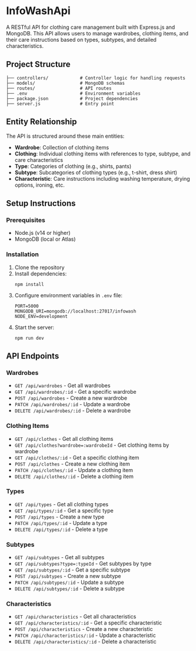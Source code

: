 # InfoWashApi

A RESTful API for clothing care management built with Express.js and MongoDB. This API allows users to manage wardrobes, clothing items, and their care instructions based on types, subtypes, and detailed characteristics.

## Project Structure

```
├── controllers/            # Controller logic for handling requests
├── models/                 # MongoDB schemas
├── routes/                 # API routes
├── .env                    # Environment variables
├── package.json            # Project dependencies
├── server.js               # Entry point
```

## Entity Relationship

The API is structured around these main entities:

- **Wardrobe**: Collection of clothing items
- **Clothing**: Individual clothing items with references to type, subtype, and care characteristics
- **Type**: Categories of clothing (e.g., shirts, pants)
- **Subtype**: Subcategories of clothing types (e.g., t-shirt, dress shirt)
- **Characteristic**: Care instructions including washing temperature, drying options, ironing, etc.

## Setup Instructions

### Prerequisites

- Node.js (v14 or higher)
- MongoDB (local or Atlas)

### Installation

1. Clone the repository
2. Install dependencies:
   ```
   npm install
   ```
3. Configure environment variables in `.env` file:
   ```
   PORT=5000
   MONGODB_URI=mongodb://localhost:27017/infowash
   NODE_ENV=development
   ```
4. Start the server:
   ```
   npm run dev
   ```

## API Endpoints

### Wardrobes

- `GET /api/wardrobes` - Get all wardrobes
- `GET /api/wardrobes/:id` - Get a specific wardrobe
- `POST /api/wardrobes` - Create a new wardrobe
- `PATCH /api/wardrobes/:id` - Update a wardrobe
- `DELETE /api/wardrobes/:id` - Delete a wardrobe

### Clothing Items

- `GET /api/clothes` - Get all clothing items
- `GET /api/clothes?wardrobe=:wardrobeId` - Get clothing items by wardrobe
- `GET /api/clothes/:id` - Get a specific clothing item
- `POST /api/clothes` - Create a new clothing item
- `PATCH /api/clothes/:id` - Update a clothing item
- `DELETE /api/clothes/:id` - Delete a clothing item

### Types

- `GET /api/types` - Get all clothing types
- `GET /api/types/:id` - Get a specific type
- `POST /api/types` - Create a new type
- `PATCH /api/types/:id` - Update a type
- `DELETE /api/types/:id` - Delete a type

### Subtypes

- `GET /api/subtypes` - Get all subtypes
- `GET /api/subtypes?type=:typeId` - Get subtypes by type
- `GET /api/subtypes/:id` - Get a specific subtype
- `POST /api/subtypes` - Create a new subtype
- `PATCH /api/subtypes/:id` - Update a subtype
- `DELETE /api/subtypes/:id` - Delete a subtype

### Characteristics

- `GET /api/characteristics` - Get all characteristics
- `GET /api/characteristics/:id` - Get a specific characteristic
- `POST /api/characteristics` - Create a new characteristic
- `PATCH /api/characteristics/:id` - Update a characteristic
- `DELETE /api/characteristics/:id` - Delete a characteristic